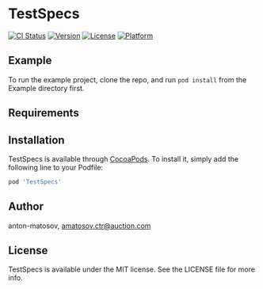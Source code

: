 # TestSpecs

[![CI Status](http://img.shields.io/travis/anton-matosov/TestSpecs.svg?style=flat)](https://travis-ci.org/anton-matosov/TestSpecs)
[![Version](https://img.shields.io/cocoapods/v/TestSpecs.svg?style=flat)](http://cocoapods.org/pods/TestSpecs)
[![License](https://img.shields.io/cocoapods/l/TestSpecs.svg?style=flat)](http://cocoapods.org/pods/TestSpecs)
[![Platform](https://img.shields.io/cocoapods/p/TestSpecs.svg?style=flat)](http://cocoapods.org/pods/TestSpecs)

## Example

To run the example project, clone the repo, and run `pod install` from the Example directory first.

## Requirements

## Installation

TestSpecs is available through [CocoaPods](http://cocoapods.org). To install
it, simply add the following line to your Podfile:

```ruby
pod 'TestSpecs'
```

## Author

anton-matosov, amatosov.ctr@auction.com

## License

TestSpecs is available under the MIT license. See the LICENSE file for more info.

